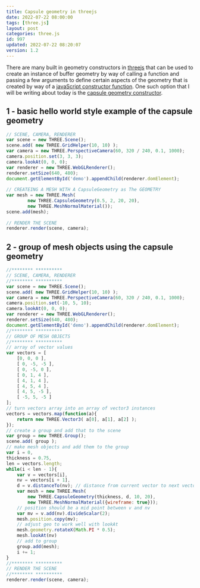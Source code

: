 ```yaml
---
title: Capsule geometry in threejs
date: 2022-07-22 08:00:00
tags: [three.js]
layout: post
categories: three.js
id: 997
updated: 2022-07-22 08:20:07
version: 1.2
---
```


There are many built in geometry constructors in [threejs](https://threejs.org/docs/#manual/en/introduction/Creating-a-scene) that can be used to create an instance of buffer geometry by way of calling a function and passing a few arguments to define certain aspects of the geometry that is created by way of a [javaScript constructor function](/2019/02/27/js-javascript-constructor/). One such option that I will be writing about today is the [capsule geometry constructor](https://threejs.org/docs/#api/en/geometries/CapsuleGeometry).

<!-- more -->


## 1 - basic hello world style example of the capsule geometry

```js
// SCENE, CAMERA, RENDERER
var scene = new THREE.Scene();
scene.add( new THREE.GridHelper(10, 10) );
var camera = new THREE.PerspectiveCamera(60, 320 / 240, 0.1, 1000);
camera.position.set(3, 3, 3);
camera.lookAt(0, 0, 0);
var renderer = new THREE.WebGLRenderer();
renderer.setSize(640, 480);
document.getElementById('demo').appendChild(renderer.domElement);
 
// CREATEING A MESH WITH A CapsuleGeometry as The GEOMETRY
var mesh = new THREE.Mesh(
        new THREE.CapsuleGeometry(0.5, 2, 20, 20),
        new THREE.MeshNormalMaterial());
scene.add(mesh);
 
// RENDER THE SCENE
renderer.render(scene, camera);
```

## 2 - group of mesh objects using the capsule geometry

```js
//******** **********
// SCENE, CAMERA, RENDERER
//******** **********
var scene = new THREE.Scene();
scene.add( new THREE.GridHelper(10, 10) );
var camera = new THREE.PerspectiveCamera(60, 320 / 240, 0.1, 1000);
camera.position.set(-10, 5, 10);
camera.lookAt(0, 0, 0);
var renderer = new THREE.WebGLRenderer();
renderer.setSize(640, 480);
document.getElementById('demo').appendChild(renderer.domElement);
//******** **********
// GROUP OF MESH OBJECTS
//******** **********
// array of vector values
var vectors = [
    [0, 0, 0 ],
    [ 0, -5, -5 ],
    [ 0, -5, 0 ],
    [ 0, 1, 4 ],
    [ 4, 1, 4 ],
    [ 4, 5, 4 ],
    [ 4, 5, -5 ],
    [ -5, 5, -5 ]
];
// turn vectors array into an array of vector3 instances
vectors = vectors.map(function(a){
    return new THREE.Vector3( a[0], a[1], a[2] );
});
// create a group and add that to the scene
var group = new THREE.Group();
scene.add( group );
// make mesh objects and add them to the group
var i = 0,
thickness = 0.75,
len = vectors.length;
while(i < len - 1){
    var v = vectors[i],
    nv = vectors[i + 1],
    d = v.distanceTo(nv); // distance from current vector to next vector
    var mesh = new THREE.Mesh(
        new THREE.CapsuleGeometry(thickness, d, 10, 20),
        new THREE.MeshNormalMaterial({wireframe: true}));
    // position should be a mid point between v and nv
    var mv = v.add(nv).divideScalar(2);
    mesh.position.copy(mv);
    // adjust geo to work well with lookAt
    mesh.geometry.rotateX(Math.PI * 0.5);
    mesh.lookAt(nv)
    // add to group
    group.add(mesh);
    i += 1;
}
//******** **********
// RENDER THE SCENE
//******** **********
renderer.render(scene, camera);
```